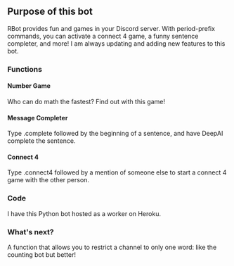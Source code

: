 ## Purpose of this bot
RBot provides fun and games in your Discord server. With period-prefix commands, you can activate a connect 4 game, a funny sentence completer, and more! I am always updating and adding new features to this bot.

### Functions
#### Number Game
Who can do math the fastest? Find out with this game!
#### Message Completer
Type .complete followed by the beginning of a sentence, and have DeepAI complete the sentence.
#### Connect 4
Type .connect4 followed by a mention of someone else to start a connect 4 game with the other person.

### Code
I have this Python bot hosted as a worker on Heroku.

### What's next?
A function that allows you to restrict a channel to only one word: like the counting bot but better!
